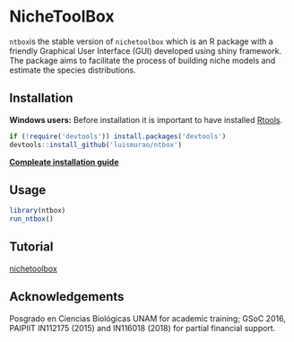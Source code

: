 # NicheToolBox

`ntbox`is the stable version of `nichetoolbox` which is an R package with a friendly Graphical User Interface (GUI) developed using shiny framework. The package aims to facilitate the process of building niche models and estimate the species distributions.

## Installation

**Windows users:** Before installation it is important to have installed [Rtools](https://cran.r-project.org/bin/windows/Rtools/).

```r
if (!require('devtools')) install.packages('devtools')
devtools::install_github('luismurao/ntbox')
```

**[Compleate installation guide](https://luismurao.github.io/ntbox_installation_notes.html)**

## Usage 

```r
library(ntbox)
run_ntbox()

```

## Tutorial
[nichetoolbox](https://luismurao.github.io/GSoC/gsoc_final_eval.html)

## Acknowledgements

Posgrado en Ciencias Biológicas UNAM for academic training; GSoC 2016, PAIPIIT IN112175 (2015) and IN116018 (2018) for partial financial support.
